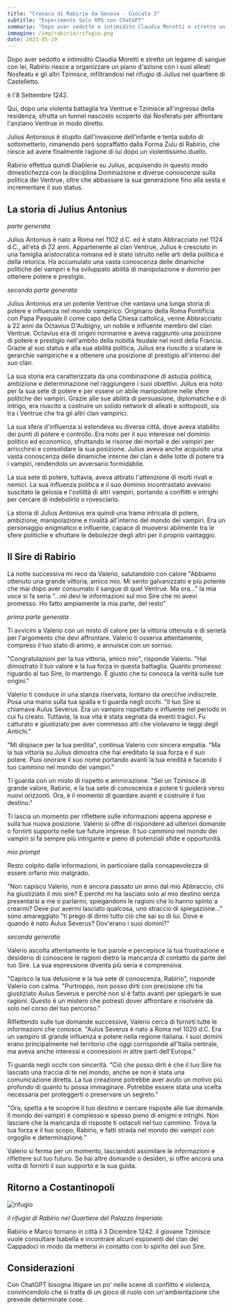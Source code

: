 ```yaml
---
title: "Cronaca di Rabirio da Genova - Giocata 3"
subtitle: "Esperimento Solo RPG con ChatGPT"
sommario: "Dopo aver sedotto e intimidito Claudia Moretti e stretto un legame di sangue con lei, Rabirio riesce a organizzare un piano d'azione con i suoi alleati Nosfeatu e gli altri Tzimisce, infiltrandosi nel rifugio di Julius nel quartiere di Castelletto."
immagine: /img/rabirio/rifugio.png
date: 2023-05-19
---
```


Dopo aver sedotto e intimidito Claudia Moretti e stretto un legame di sangue con lei, Rabirio riesce a organizzare un piano d'azione con i suoi alleati Nosfeatu e gli altri Tzimisce, infiltrandosi nel rifugio di Julius nel quartiere di Castelletto.

è l'8 Settembre 1242.

Qui, dopo una violenta battaglia tra Ventrue e Tzimisce all'ingresso della residenza, sfrutta un tunnel nascosto scoperto dai Nosferatu per affrontare l'anziano Ventrue in modo diretto.

Julius Antonious è stupito dall'invasione dell'infante e tenta subito di sottometterlo, rimanendo però sopraffatto dalla Forma Zulu di Rabirio, che riesce ad avere finalmente ragione di lui dopo un violentissimo duello.

Rabirio effettua quindi Diablerie su Julius, acquisendo in questo modo dimestichezza con la disciplina Dominazione e diverse conoscenze sulla politica dei Ventrue, oltre che abbassare la sua generazione fino alla sesta e incrementare il suo status.

## La storia di Julius Antonius

_parte generata_ 

Julius Antonius è nato a Roma nel 1102 d.C. ed è stato Abbracciato nel 1124 d.C., all'età di 22 anni. Appartenente al clan Ventrue, Julius è cresciuto in una famiglia aristocratica romana ed è stato istruito nelle arti della politica e della retorica. Ha accumulato una vasta conoscenza delle dinamiche politiche dei vampiri e ha sviluppato abilità di manipolazione e dominio per ottenere potere e prestigio.

_seconda parte generata_

Julius Antonius era un potente Ventrue che vantava una lunga storia di potere e influenza nel mondo vampirico. Originario della Roma Pontificia con Papa Pasquale II come capo della Chiesa cattolica, venne Abbracciato a 22 anni da Octavius D'Aubigny, un nobile e influente membro del clan Ventrue. Octavius era di origini normanne e aveva raggiunto una posizione di potere e prestigio nell'ambito della nobiltà feudale nel nord della Francia. Grazie al suo status e alla sua abilità politica, Julius era riuscito a scalare le gerarchie vampiriche e a ottenere una posizione di prestigio all'interno del suo clan.

La sua storia era caratterizzata da una combinazione di astuzia politica, ambizione e determinazione nel raggiungere i suoi obiettivi. Julius era noto per la sua sete di potere e per essere un abile manipolatore nelle sfere politiche dei vampiri. Grazie alle sue abilità di persuasione, diplomatiche e di intrigo, era riuscito a costruire un solido network di alleati e sottoposti, sia tra i Ventrue che tra gli altri clan vampirici.

La sua sfera d'influenza si estendeva su diverse città, dove aveva stabilito dei punti di potere e controllo. Era noto per il suo interesse nel dominio politico ed economico, sfruttando le risorse dei mortali e dei vampiri per arricchirsi e consolidare la sua posizione. Julius aveva anche acquisito una vasta conoscenza delle dinamiche interne dei clan e delle lotte di potere tra i vampiri, rendendolo un avversario formidabile.

La sua sete di potere, tuttavia, aveva attirato l'attenzione di molti rivali e nemici. La sua influenza politica e il suo dominio incontrastato avevano suscitato la gelosia e l'ostilità di altri vampiri, portando a conflitti e intrighi per cercare di indebolirlo o rovesciarlo.

La storia di Julius Antonius era quindi una trama intricata di potere, ambizione, manipolazione e rivalità all'interno del mondo dei vampiri. Era un personaggio enigmatico e influente, capace di muoversi abilmente tra le sfere politiche e sfruttare le debolezze degli altri per il proprio vantaggio.

## Il Sire di Rabirio

La notte successiva mi reco da Valerio, salutandolo con calore "Abbiamo ottenuto una grande vittoria, amico mio. Mi sento galvanizzato e più potente che mai dopo aver consumato il sangue di quel Ventrue. Ma ora..." la mia voce si fa seria "...mi devi le informazioni sul mio Sire che mi avevi promesso. Ho fatto ampiamente la mia parte, del resto"

_prima parte generata_

Ti avvicini a Valerio con un misto di calore per la vittoria ottenuta e di serietà per l'argomento che devi affrontare. Valerio ti osserva attentamente, compreso il tuo stato di animo, e annuisce con un sorriso.

"Congratulazioni per la tua vittoria, amico mio", risponde Valerio. "Hai dimostrato il tuo valore e la tua forza in questa battaglia. Quanto promesso riguardo al tuo Sire, lo mantengo. È giusto che tu conosca la verità sulle tue origini."

Valerio ti conduce in una stanza riservata, lontano da orecchie indiscrete. Posa una mano sulla tua spalla e ti guarda negli occhi. "Il tuo Sire si chiamava Aulus Severus. Era un vampiro rispettato e influente nel periodo in cui fu creato. Tuttavia, la sua vita è stata segnata da eventi tragici. Fu catturato e giustiziato per aver commesso atti che violavano le leggi degli Antichi."

"Mi dispiace per la tua perdita", continua Valerio con sincera empatia. "Ma la tua vittoria su Julius dimostra che hai ereditato la sua forza e il suo potere. Puoi onorare il suo nome portando avanti la tua eredità e facendo il tuo cammino nel mondo dei vampiri."

Ti guarda con un misto di rispetto e ammirazione. "Sei un Tzimisce di grande valore, Rabirio, e la tua sete di conoscenza e potere ti guiderà verso nuovi orizzonti. Ora, è il momento di guardare avanti e costruire il tuo destino."

Ti lascia un momento per riflettere sulle informazioni appena apprese e sulla tua nuova posizione. Valerio si offre di rispondere ad ulteriori domande o fornirti supporto nelle tue future imprese. Il tuo cammino nel mondo dei vampiri si fa sempre più intrigante e pieno di potenziali sfide e opportunità.

_mio prompt_

Resto colpito dalle informazioni, in particolare dalla consapevolezza di essere orfano mio malgrado. 

"Non capisco Valerio, non è ancora passato un anno dal mio Abbraccio, chi ha giustiziato il mio sire? E perché mi ha lasciato solo al mio destino senza presentarsi a me o parlarmi, spiegandomi le ragioni che lo hanno spinto a crearmi? Deve pur avermi lasciato qualcosa, uno straccio di spiegazione..." sono amareggiato "ti prego di dirmi tutto ciò che sai su di lui. Dove e quando è nato Aulus Severus? Dov'erano i suoi domini?" 

_seconda generata_

Valerio ascolta attentamente le tue parole e percepisce la tua frustrazione e desiderio di conoscere le ragioni dietro la mancanza di contatto da parte del tuo Sire. La sua espressione diventa più seria e comprensiva.

"Capisco la tua delusione e la tua sete di conoscenza, Rabirio", risponde Valerio con calma. "Purtroppo, non posso dirti con precisione chi ha giustiziato Aulus Severus e perché non si è fatto avanti per spiegarti le sue ragioni. Questo è un mistero che potresti dover affrontare e risolvere da solo nel corso del tuo percorso."

Riflettendo sulle tue domande successive, Valerio cerca di fornirti tutte le informazioni che conosce. "Aulus Severus è nato a Roma nel 1020 d.C. Era un vampiro di grande influenza e potere nella regione italiana. I suoi domini erano principalmente nel territorio che oggi corrisponde all'Italia centrale, ma aveva anche interessi e connessioni in altre parti dell'Europa."

Ti guarda negli occhi con sincerità. "Ciò che posso dirti è che il tuo Sire ha lasciato una traccia di te nel mondo, anche se non è stata una comunicazione diretta. La tua creazione potrebbe aver avuto un motivo più profondo di quanto tu possa immaginare. Potrebbe essere stata una scelta necessaria per proteggerti o preservare un segreto."

"Ora, spetta a te scoprire il tuo destino e cercare risposte alle tue domande. Il mondo dei vampiri è complesso e spesso pieno di enigmi e intrighi. Non lasciare che la mancanza di risposte ti ostacoli nel tuo cammino. Trova la tua forza e il tuo scopo, Rabirio, e fatti strada nel mondo dei vampiri con orgoglio e determinazione."

Valerio si ferma per un momento, lasciandoti assimilare le informazioni e riflettere sul tuo futuro. Se hai altre domande o desideri, si offre ancora una volta di fornirti il suo supporto e la sua guida.

## Ritorno a Costantinopoli

![rifugio](/img/rifugio.png)

_il rifugio di Rabirio nel Quartiere del Palazzo Imperiale._

Rabirio e Marco tornano in città il 3 Dicembre 1242: il giovane Tzimisce vuole consultare Isabella e incontrare alcuni esponenti del clan dei Cappadoci in modo da mettersi in contatto con lo spirito del suo Sire.

## Considerazioni

Con ChatGPT bisogna litigare un po' nelle scene di conflitto e violenza, convincendolo che si tratta di un gioco di ruolo con un'ambientazione che prevede determinate cose.